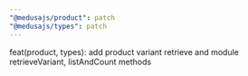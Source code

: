 ```yaml
---
"@medusajs/product": patch
"@medusajs/types": patch
---
```


feat(product, types): add product variant retrieve and module retrieveVariant, listAndCount methods
